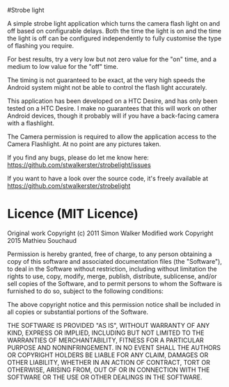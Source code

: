 #Strobe light

A simple strobe light application which turns the camera flash light on and off based on configurable delays. Both the time the light is on and the time the light is off can be configured independently to fully customise the type of flashing you require.

For best results, try a very low but not zero value for the "on" time, and a medium to low value for the "off" time.

The timing is not guaranteed to be exact, at the very high speeds the Android system might not be able to control the flash light accurately.

This application has been developed on a HTC Desire, and has only been tested on a HTC Desire. I make no guarantees that this will work on other Android devices, though it probably will if you have a back-facing camera with a flashlight.

The Camera permission is required to allow the application access to the Camera Flashlight. At no point are any pictures taken.

If you find any bugs, please do let me know here: https://github.com/stwalkerster/strobelight/issues

If you want to have a look over the source code, it's freely available at https://github.com/stwalkerster/strobelight

# Licence (MIT Licence)

Original work Copyright (c) 2011 Simon Walker
Modified work Copyright 2015 Mathieu Souchaud

Permission is hereby granted, free of charge, to any person obtaining a copy
of this software and associated documentation files (the "Software"), to deal
in the Software without restriction, including without limitation the rights
to use, copy, modify, merge, publish, distribute, sublicense, and/or sell
copies of the Software, and to permit persons to whom the Software is
furnished to do so, subject to the following conditions:

The above copyright notice and this permission notice shall be included in
all copies or substantial portions of the Software.

THE SOFTWARE IS PROVIDED "AS IS", WITHOUT WARRANTY OF ANY KIND, EXPRESS OR
IMPLIED, INCLUDING BUT NOT LIMITED TO THE WARRANTIES OF MERCHANTABILITY,
FITNESS FOR A PARTICULAR PURPOSE AND NONINFRINGEMENT. IN NO EVENT SHALL THE
AUTHORS OR COPYRIGHT HOLDERS BE LIABLE FOR ANY CLAIM, DAMAGES OR OTHER
LIABILITY, WHETHER IN AN ACTION OF CONTRACT, TORT OR OTHERWISE, ARISING FROM,
OUT OF OR IN CONNECTION WITH THE SOFTWARE OR THE USE OR OTHER DEALINGS IN
THE SOFTWARE.
